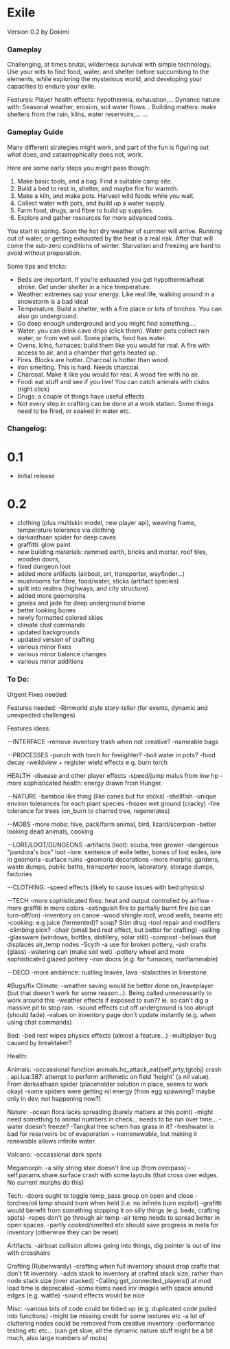 # Exile
Version 0.2
by Dokimi

### Gameplay
Challenging, at times brutal, wilderness survival with simple technology.
Use your wits to find food, water, and shelter before succumbing to the elements,
while exploring the mysterious world, and developing your capacities to endure your exile.

Features:
Player health effects: hypothermia, exhaustion,...
Dynamic nature with: Seasonal weather, erosion, soil water flows...
Building matters: make shelters from the rain, kilns, water reservoirs,...
...

### Gameplay Guide
Many different strategies might work, and part of the fun is figuring out what does,
and catastrophically does not, work.

Here are some early steps you might pass though:
1. Make basic tools, and a bag. Find a suitable camp site.
2. Build a bed to rest in, shelter, and maybe fire for warmth.
3. Make a kiln, and make pots. Harvest wild foods while you wait.
4. Collect water with pots, and build up a water supply.
5. Farm food, drugs, and fibre to build up supplies.
6. Explore and gather resources for more advanced tools.

You start in spring. Soon the hot dry weather of summer will arrive.
Running out of water, or getting exhausted by the heat is a real risk.
After that will come the sub-zero conditions of winter.
Starvation and freezing are hard to avoid without preparation.


Some tips and tricks:
- Beds are important. If you're exhausted you get hypothermia/heat stroke. Get under shelter in a nice temperature.
- Weather: extremes sap your energy. Like real life, walking around in a snowstorm is a bad idea!
- Temperature. Build a shelter, with a fire place or lots of torches. You can also go underground.
- Go deep enough underground and you might find something....
- Water: you can drink cave drips (click them). Water pots collect rain water, or from wet soil. Some plants, food has water.
- Ovens, kilns, furnaces: build them like you would for real. A fire with access to air, and a chamber that gets heated up.
- Fires. Blocks are hotter. Charcoal is hotter than wood.
- iron smelting. This is hard. Needs charcoal.
- Charcoal. Make it like you would for real. A wood fire with no air.
- Food: eat stuff and see if you live! You can catch animals with clubs (right click)
- Drugs: a couple of things have useful effects.
- Not every step in crafting can be done at a work station. Some things need to be fired, or soaked in water etc.



### Changelog:

# 0.1
- Initial release

# 0.2
- clothing (plus multiskin model, new player api), weaving frame, temperature tolerance via clothing
- darkasthaan spider for deep caves
- graffitti: glow paint
- new building materials: rammed earth, bricks and mortar, roof tiles, wooden doors,
- fixed dungeon loot
- added more artifacts (airboat, art, transporter, wayfinder...)
- mushrooms for fibre, food/water, sticks (artifact species)
- split into realms (highways, and city structure)
- added more geomorphs
- gneiss and jade for deep underground biome
- better looking bones
- newly formatted colored skies
- climate chat commands
- updated backgrounds
- updated version of crafting
- various minor fixes
- various minor balance changes
- various minor additions



### To Do:

Urgent Fixes needed:



Features needed:
-Rimworld style story-teller (for events, dynamic and unexpected challenges)



Features ideas:

--INTERFACE
-remove inventory trash when not creative?
-nameable bags

--PROCESSES
-punch with torch for firelighter?
-boil water in pots?
-food decay
-weildview + register wield effects e.g. burn torch

HEALTH
-disease and other player effects
-speed/jump malus from low hp
-more sophisticated health: energy drawn from Hunger.

--NATURE
-bamboo like thing (like canes but for sticks)
-shellfish
-unique environ tolerances for each plant species
-frozen wet ground (cracky)
-fire tolerance for trees (on_burn to charred tree, regenerates)



--MOBS
-more mobs: hive, pack/farm animal, bird, lizard/scorpion
-better looking dead animals, cooking

--LORE/LOOT/DUNGEONS
-artifacts (loot): scuba, tree grower
-dangerous "pandora's box" loot
-lore: sentence of exile letter, bones of lost exiles, lore in geomoria
-surface ruins
-geomoria decorations
-more morphs: gardens, waste dumps, public baths, transporter room, laboratory, storage dumps, factories

--CLOTHING:
-speed effects (likely to cause issues with bed physics)

--TECH
-more sophisticated fires: heat and output controlled by airflow
-more graffiti in more colors
-extinguish fire to partially burnt fire (so can turn-off/on)
-inventory on canoe
-wood shingle roof, wood walls, beams etc
-cooking: e.g  juice (fermented)? soup? Stim drug
-tool repair and modifiers
-climbing pick?
-chair (small bed rest effect, but better for crafting)
-sailing
-glassware (windows, bottles, distillery, solar still)
-compost
-bellows that displaces air_temp nodes
-Scyth
-a use for broken pottery,
-ash crafts (glass)
-watering can (make soil wet)
-pottery wheel and more sophisticated glazed pottery
-iron doors (e.g. for furnaces, nonflammable)


--DECO
-more ambience: rustling leaves, lava
-stalactites in limestone




#Bugs/fix
Climate:
-weather saving would be better done on_leaveplayer (but that doesn't work for some reason...). Being called unnecessarily to work around this
-weather effects if exposed to sun?? ie. so can't dig a massive pit to stop rain.
-sound effects cut off underground is too abrupt (should fade)
-values on inventory page don't update instantly (e.g. when using chat commands)


Bed:
-bed rest wipes physics effects (almost a feature...)
-multiplayer bug caused by breaktaker?

Health:

Animals:
-occassional function animals.hq_attack_eat(self,prty,tgtobj) crash . api.lua:387: attempt to perform arithmetic on field 'height' (a nil value). From darkasthaan spider (placeholder solution in place, seems to work okay)
-some spiders were getting nil energy (from egg spawning? maybe only in dev, not happening now?)


Nature:
-ocean flora lacks spreading (barely matters at this point)
-might need something to animal numbers in check... needs to be run over time...
-water doesn't freeze?
-Tangkal tree schem has grass in it?
-freshwater is bad for reservoirs bc of evaporation + nonrenewable, but making it renewable allows infinite water.

Volcano:
-occassional dark spots

Megamorph:
-a silly string stair doesn't line up (from overpass)
-self.params.share.surface crash with some layouts (that cross over edges. No current morphs do this)


Tech:
-doors ought to toggle temp_pass group on open and close
-torches/oil lamp should burn when held (i.e. no infinite burn exploit)
-grafitti would benefit from something stopping it on silly things (e.g. beds, crafting spots)
-ropes don't go through air temp
-air temp needs to spread better in open spaces.
-partly cooked/smelted etc should save progress in meta for inventory (otherwise they can be reset)

Artifacts:
-airboat collision allows going into things, dig pointer is out of line with crosshairs

Crafting (Rubenwardy)
-crafting when full inventory should drop crafts that don't fit inventory.
-adds stack to inventory at crafted stack size, rather than node stack size (over stacked)
-Calling get_connected_players() at mod load time is deprecated
-some items need inv images with space around edges (e.g. wattle)
-sound effects would be nice

Misc:
-various bits of code could be tidied up (e.g. duplicated code pulled into functions)
-might be missing credit for some textures etc
-a lot of cluttering nodes could be removed from creative inventory
-performance testing etc etc... (can get slow, all the dynamic nature stuff might be a bit much, also large numbers of mobs)
